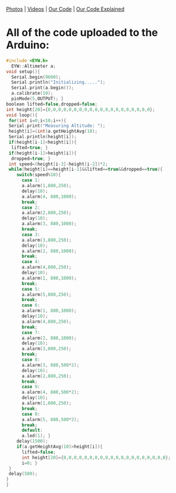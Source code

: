 [Photos](https://assumepositiveintentions.github.io/Final/photos) | [Videos](https://assumepositiveintentions.github.io/Final/videos) | [Our Code](https://assumepositiveintentions.github.io/Final/code) | [Our Code Explained](https://assumepositiveintentions.github.io/Final/decoded)

# All of the code uploaded to the Arduino:
```c++
#include <EYW.h>
  EYW::Altimeter a;
void setup(){
  Serial.begin(9600);
  Serial.println("Initializing.....");
  Serial.print(a.begin());
  a.calibrate(10);
  pinMode(5,OUTPUT); }
boolean lifted=false,dropped=false;
int height[20]={0,0,0,0,0,0,0,0,0,0,0,0,0,0,0,0,0,0,0,0};
void loop(){
 for(int i=0;i<10;i++){
 Serial.print("Measuring Altitude: ");
 height[i]=(int)a.getHeightAvg(10);
 Serial.println(height[i]);
 if(height[i-1]<height[i]){
  lifted=true; }
 if(height[i-1]>height[i]){
  dropped=true; }
 int speed=(height[i-3]-height[i-2])*2;
 while(height[i]==height[i-1]&&lifted==true&&dropped==true){
    switch(speed%10){
      case 1:
      a.alarm(1,880,250);
      delay(10);
      a.alarm(4, 880,1000);
      break;
      case 2:
      a.alarm(2,880,250);
      delay(10);
      a.alarm(3, 880,1000);
      break;
      case 3:
      a.alarm(3,880,250);
      delay(10);
      a.alarm(2, 880,1000);
      break;
      case 4:
      a.alarm(4,880,250);
      delay(10);
      a.alarm(1, 880,1000);
      break;
      case 5:
      a.alarm(5,880,250);
      break;
      case 6:
      a.alarm(1, 880,1000);
      delay(10);                    
      a.alarm(4,880,250);
      break;
      case 7:
      a.alarm(2, 880,1000);
      delay(10);
      a.alarm(3,880,250);
      break;
      case 8:
      a.alarm(3, 880,500*2);
      delay(10);
      a.alarm(2,880,250);
      break;
      case 9:
      a.alarm(4, 880,500*2);
      delay(10);
      a.alarm(1,880,250);
      break;
      case 0:
      a.alarm(5, 880,500*2);
      break;
      default:
      a.led(1); }
    delay(1500);
    if(a.getHeightAvg(10)>height[i]){
      lifted=false;
      int height[20]={0,0,0,0,0,0,0,0,0,0,0,0,0,0,0,0,0,0,0,0};
      i=0; }
 }
 delay(500);
}
}
```
